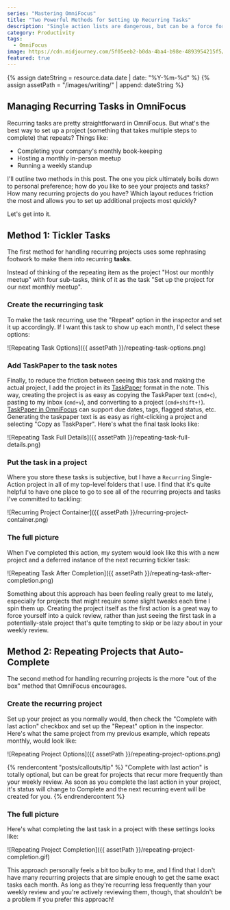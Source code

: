 ```yaml
---
series: "Mastering OmniFocus"
title: "Two Powerful Methods for Setting Up Recurring Tasks"
description: "Single action lists are dangerous, but can be a force for good when used responsibly."
category: Productivity
tags:
  - OmniFocus
image: https://cdn.midjourney.com/5f05eeb2-b0da-4ba4-b98e-4893954215f5/0_3.png
featured: true
---
```


<!-- Include assets like ![Asset]({{ assetPath }}/my-asset.png) -->

{% assign dateString = resource.data.date | date: "%Y-%m-%d" %}
{% assign assetPath = "/images/writing/" | append: dateString %}

## Managing Recurring Tasks in OmniFocus

Recurring tasks are pretty straightforward in OmniFocus. But what's the best way to set up a project (something that takes multiple steps to complete) that repeats? Things like:

- Completing your company's monthly book-keeping
- Hosting a monthly in-person meetup
- Running a weekly standup

I'll outline two methods in this post. The one you pick ultimately boils down to personal preference; how do you like to see your projects and tasks? How many recurring projects do you have? Which layout reduces friction the most and allows you to set up additional projects most quickly?

Let's get into it.

## Method 1: Tickler Tasks

The first method for handling recurring projects uses some rephrasing footwork to make them into recurring **tasks**.

Instead of thinking of the repeating item as the project "Host our monthly meetup" with four sub-tasks, think of it as the task "Set up the project for our next monthly meetup".

### Create the recurringing task

To make the task recurring, use the "Repeat" option in the inspector and set it up accordingly. If I want this task to show up each month, I'd select these options:

![Repeating Task Options]({{ assetPath }}/repeating-task-options.png)

### Add TaskPaper to the task notes

Finally, to reduce the friction between seeing this task and making the actual project, I add the project in its [TaskPaper](https://guide.taskpaper.com/getting-started) format in the note. This way, creating the project is as easy as copying the TaskPaper text (`cmd+c`), pasting to my inbox (`cmd+v`), and converting to a project (`cmd+shift+!`). [TaskPaper in OmniFocus](https://support.omnigroup.com/omnifocus-taskpaper-reference/) can support due dates, tags, flagged status, etc. Generating the taskpaper text is as easy as right-clicking a project and selecting "Copy as TaskPaper". Here's what the final task looks like:

![Repeating Task Full Details]({{ assetPath }}/repeating-task-full-details.png)

### Put the task in a project

Where you store these tasks is subjective, but I have a `Recurring` Single-Action project in all of my top-level folders that I use. I find that it's quite helpful to have one place to go to see all of the recurring projects and tasks I've committed to tackling:

![Recurring Project Container]({{ assetPath }}/recurring-project-container.png)

### The full picture

When I've completed this action, my system would look like this with a new project and a deferred instance of the next recurring tickler task:

![Repeating Task After Completion]({{ assetPath }}/repeating-task-after-completion.png)

Something about this approach has been feeling really great to me lately, especially for projects that might require some slight tweaks each time I spin them up. Creating the project itself as the first action is a great way to force yourself into a quick review, rather than just seeing the first task in a potentially-stale project that's quite tempting to skip or be lazy about in your weekly review.

## Method 2: Repeating Projects that Auto-Complete

The second method for handling recurring projects is the more "out of the box" method that OmniFocus encourages.

### Create the recurring project

Set up your project as you normally would, then check the "Complete with last action" checkbox and set up the "Repeat" option in the inspector. Here's what the same project from my previous example, which repeats monthly, would look like:

![Repeating Project Options]({{ assetPath }}/repeating-project-options.png)

{% rendercontent "posts/callouts/tip" %}
"Complete with last action" is totally optional, but can be great for projects that recur more frequently than your weekly review. As soon as you complete the last action in your project, it's status will change to Complete and the next recurring event will be created for you.
{% endrendercontent %}

### The full picture

Here's what completing the last task in a project with these settings looks like:

![Repeating Project Completion]({{ assetPath }}/repeating-project-completion.gif)

This approach personally feels a bit too bulky to me, and I find that I don't have many recurring projects that are simple enough to get the same exact tasks each month. As long as they're recurring less frequently than your weekly review and you're actively reviewing them, though, that shouldn't be a problem if you prefer this approach!
